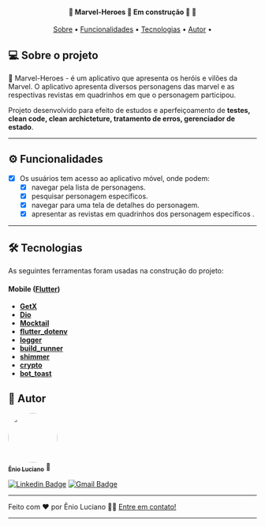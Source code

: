 <h4 align="center"> 
	🚧  Marvel-Heroes 🦸 Em construção 🚀 🚧
</h4>

<p align="center">
 <a href="#-sobre-o-projeto">Sobre</a> •
 <a href="#-funcionalidades">Funcionalidades</a> •
 <a href="#-tecnologias">Tecnologias</a> • 
 <a href="#-autor">Autor</a> • 
</p>


## 💻 Sobre o projeto

🦸 Marvel-Heroes - é um aplicativo que apresenta os heróis e vilões da Marvel. O aplicativo apresenta diversos personagens das marvel e as respectivas revistas em quadrinhos em que o personagem participou.


Projeto desenvolvido para efeito de estudos e aperfeiçoamento de **testes, clean code, clean archicteture, tratamento de erros, gerenciador de estado**. 

---

## ⚙️ Funcionalidades

- [x] Os usuários tem acesso ao aplicativo móvel, onde podem:
  - [x] navegar pela lista de personagens.
  - [x] pesquisar personagem específicos.
  - [x] navegar para uma tela de detalhes do personagem.
  - [x] apresentar as revistas em quadrinhos dos personagem específicos .

---

## 🛠 Tecnologias

As seguintes ferramentas foram usadas na construção do projeto:

#### **Mobile**  ([Flutter](https://flutter.dev//))

-   **[GetX](https://pub.dev/packages/get/)**
-   **[Dio](https://pub.dev/packages/dio)**
-   **[Mocktail](https://pub.dev/packages/mocktail)**
-   **[flutter_dotenv](https://pub.dev/packages/flutter_dotenv)**
-   **[logger](https://pub.dev/packages/logger)**
-   **[build_runner](https://pub.dev/packages/build_runner)**
-   **[shimmer](https://pub.dev/packages/shimmer)**
-   **[crypto](https://pub.dev/packages/crypto)**
-   **[bot_toast](https://pub.dev/packages/bot_toast)**

## 🦸 Autor

<a href="https://github.com/enioluciano">
 <img style="border-radius: 50%;" src="https://avatars.githubusercontent.com/u/29754893?v=4" width="100px;" alt=""/>
 <br />
 <sub><b>Ênio Luciano</b></sub></a> 🚀
 <br />

[![Linkedin Badge](https://img.shields.io/badge/-Enio-blue?style=flat-square&logo=Linkedin&logoColor=white&link=https://www.linkedin.com/in/enio-barbosa/)](https://www.linkedin.com/in/enio-barbosa/) 
[![Gmail Badge](https://img.shields.io/badge/-eniolucianoo@gmail.com-c14438?style=flat-square&logo=Gmail&logoColor=white&link=mailto:eniolucianoo@gmail.com)](mailto:eniolucianoo@gmail.com)

---

Feito com ❤️ por Ênio Luciano 👋🏽 [Entre em contato!](https://www.linkedin.com/in/enio-barbosa/)

---
